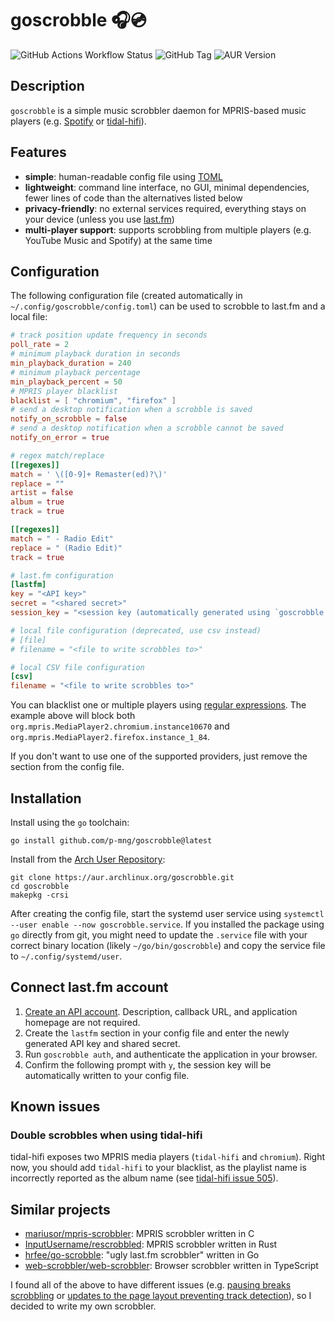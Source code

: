 # goscrobble 🎧💿

![GitHub Actions Workflow Status](https://img.shields.io/github/actions/workflow/status/p-mng/goscrobble/go.yml) ![GitHub Tag](https://img.shields.io/github/v/tag/p-mng/goscrobble) ![AUR Version](https://img.shields.io/aur/version/goscrobble)

## Description

`goscrobble` is a simple music scrobbler daemon for MPRIS-based music players (e.g. [Spotify](https://www.spotify.com/en/download/linux/) or [tidal-hifi](https://github.com/Mastermindzh/tidal-hifi)).

## Features

- **simple**: human-readable config file using [TOML](https://toml.io/en/)
- **lightweight**: command line interface, no GUI, minimal dependencies, fewer lines of code than the alternatives listed below
- **privacy-friendly**: no external services required, everything stays on your device (unless you use [last.fm](https://www.last.fm/))
- **multi-player support**: supports scrobbling from multiple players (e.g. YouTube Music and Spotify) at the same time

## Configuration

The following configuration file (created automatically in `~/.config/goscrobble/config.toml`) can be used to scrobble to last.fm and a local file:

```toml
# track position update frequency in seconds
poll_rate = 2
# minimum playback duration in seconds
min_playback_duration = 240
# minimum playback percentage
min_playback_percent = 50
# MPRIS player blacklist
blacklist = [ "chromium", "firefox" ]
# send a desktop notification when a scrobble is saved
notify_on_scrobble = false
# send a desktop notification when a scrobble cannot be saved
notify_on_error = true

# regex match/replace
[[regexes]]
match = ' \([0-9]+ Remaster(ed)?\)'
replace = ""
artist = false
album = true
track = true

[[regexes]]
match = " - Radio Edit"
replace = " (Radio Edit)"
track = true

# last.fm configuration
[lastfm]
key = "<API key>"
secret = "<shared secret>"
session_key = "<session key (automatically generated using `goscrobble auth`)>"

# local file configuration (deprecated, use csv instead)
# [file]
# filename = "<file to write scrobbles to>"

# local CSV file configuration
[csv]
filename = "<file to write scrobbles to>"
```

You can blacklist one or multiple players using [regular expressions](https://gobyexample.com/regular-expressions). The example above will block both `org.mpris.MediaPlayer2.chromium.instance10670` and `org.mpris.MediaPlayer2.firefox.instance_1_84`.

If you don't want to use one of the supported providers, just remove the section from the config file.

## Installation

Install using the `go` toolchain:

```
go install github.com/p-mng/goscrobble@latest
```

Install from the [Arch User Repository](https://aur.archlinux.org/):

```
git clone https://aur.archlinux.org/goscrobble.git
cd goscrobble
makepkg -crsi
```

After creating the config file, start the systemd user service using `systemctl --user enable --now goscrobble.service`. If you installed the package using `go` directly from git, you might need to update the `.service` file with your correct binary location (likely `~/go/bin/goscrobble`) and copy the service file to `~/.config/systemd/user`.

## Connect last.fm account

1. [Create an API account](https://www.last.fm/api/account/create). Description, callback URL, and application homepage are not required.
2. Create the `lastfm` section in your config file and enter the newly generated API key and shared secret.
3. Run `goscrobble auth`, and authenticate the application in your browser.
4. Confirm the following prompt with `y`, the session key will be automatically written to your config file.

## Known issues

### Double scrobbles when using tidal-hifi

tidal-hifi exposes two MPRIS media players (`tidal-hifi` and `chromium`). Right now, you should add `tidal-hifi` to your blacklist, as the playlist name is incorrectly reported as the album name (see [tidal-hifi issue 505](https://github.com/Mastermindzh/tidal-hifi/issues/505)).

## Similar projects

- [mariusor/mpris-scrobbler](https://github.com/mariusor/mpris-scrobbler): MPRIS scrobbler written in C
- [InputUsername/rescrobbled](https://github.com/InputUsername/rescrobbled): MPRIS scrobbler written in Rust
- [hrfee/go-scrobble](https://github.com/hrfee/go-scrobble): "ugly last.fm scrobbler" written in Go
- [web-scrobbler/web-scrobbler](https://github.com/web-scrobbler/web-scrobbler): Browser scrobbler written in TypeScript

I found all of the above to have different issues (e.g. [pausing breaks scrobbling](https://github.com/mariusor/mpris-scrobbler/issues/56) or [updates to the page layout preventing track detection](https://github.com/web-scrobbler/web-scrobbler/issues/4849)), so I decided to write my own scrobbler.
